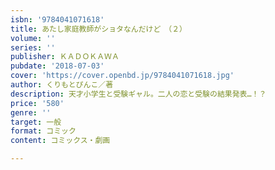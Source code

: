 ```yaml
---
isbn: '9784041071618'
title: あたし家庭教師がショタなんだけど　（２）
volume: ''
series: ''
publisher: ＫＡＤＯＫＡＷＡ
pubdate: '2018-07-03'
cover: 'https://cover.openbd.jp/9784041071618.jpg'
author: くりもとぴんこ／著
description: 天才小学生と受験ギャル。二人の恋と受験の結果発表…！？
price: '580'
genre: ''
target: 一般
format: コミック
content: コミックス・劇画

---
```


